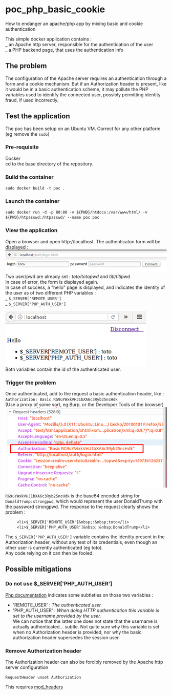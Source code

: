 # poc_php_basic_cookie
How to endanger an apache/php app by mixing basic and cookie authentication

This simple docker application contains :  
_ an Apache http server, responsible for the authentication of the user  
_ a PHP backend page, that uses the authentication info  

## The problem
The configuration of the Apache server requires an authentication through a form and a cookie mechanism. But if an Authorization header is present, like it would be in a basic authentication scheme, it may pollute the PHP variables used to identify the connected user, possibly permitting identity fraud, if used incorrectly.

## Test the application
The poc has been setup on an Ubuntu VM. Correct for any other platform (eg remove the `sudo`)

### Pre-requisite
Docker  
cd to the base directory of the repository.

### Build the container
```
sudo docker build -t poc .
```

### Launch the container
```
sudo docker run -d -p 80:80 -v ${PWD}/htdocs:/var/www/html/ -v ${PWD}/htpasswd:/htpasswd/ --name poc poc
```

### View the application
Open a browser and open http://localhost. The authenticaton form will be displayed :
![Alt text](docs/login.png?raw=true "Login page")
Two user/pwd are already set : _toto/totopwd_ and _titi/titipwd_  
In case of error, the form is displayed again.  
In case of success, a "hello" page is displayed, and indicates the identity of the user as of two different PHP variables :  
_ `$_SERVER['REMOTE_USER']`  
_ `$_SERVER['PHP_AUTH_USER']`  

![Alt text](docs/logged.png?raw=true "Authenticated page")  
Both variables contain the id of the authenticated user.

### Trigger the problem
Once authenticated, add to the request a basic authentication header, like :  
`Authorization: Basic RG9uYWxkVHJ1bXA6c3Ryb25ncHdk`  
(Use a proxy of some sort, eg Burp, or the Developer Tools of the browser)
![Alt text](docs/added_header.png?raw=true "Added header")

`RG9uYWxkVHJ1bXA6c3Ryb25ncHdk` is the base64 encoded string for `DonaldTrump:strongpwd`, which would represent the user DonaldTrump with the password strongpwd. 
The response to the request clearly shows the problem :  
```
     <li>$_SERVER['REMOTE_USER']&nbsp;:&nbsp;toto</li>
     <li>$_SERVER['PHP_AUTH_USER']&nbsp;:&nbsp;DonaldTrump</li>
```  
The `$_SERVER['PHP_AUTH_USER']` variable contains the identity present in the Authorization header, without any test of its credentials, even though an other user is currently authenticated (eg toto).  
Any code relying on it can then be fooled.

## Possible mitigations
### Do not use $_SERVER['PHP_AUTH_USER']
[Php documentation](http://php.net/manual/en/reserved.variables.server.php) indicates some subtleties on those two variables :
* 'REMOTE_USER' : _The authenticated user._  
* 'PHP_AUTH_USER' : _When doing HTTP authentication this variable is set to the username provided by the user._  
We can notice that the latter one does not state that the username is actually authenticated... subtle. Not quite sure why this variable is set when no Authorization header is provided, nor why the basic authorization header supersedes the session user.

### Remove Authorization header
The Authorization header can also be forcibly removed by the Apache http server configuration
```
RequestHeader unset Authorization
```
This requires [mod_headers](https://httpd.apache.org/docs/current/mod/mod_headers.html)

